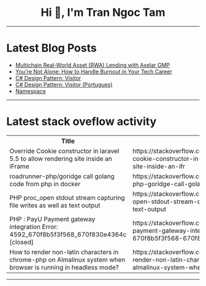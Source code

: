 <h1 align="center">Hi 👋, I'm Tran Ngoc Tam</h1>

---

# Latest Blog Posts 
<!-- BLOG-POST-LIST:START -->
- [Multichain Real-World Asset &lpar;RWA&rpar; Lending with Axelar GMP](https://dev.to/olanetsoft/multichain-real-world-asset-rwa-lending-with-axelar-gmp-4en)
- [You&#39;re Not Alone: How to Handle Burnout in Your Tech Career](https://dev.to/techbalance_collective/youre-not-alone-how-to-handle-burnout-in-your-tech-career-14df)
- [C# Design Pattern: Visitor](https://dev.to/juarezasjunior/c-design-pattern-visitor-5ob)
- [C# Design Pattern: Visitor &lpar;Portugues&rpar;](https://dev.to/juarezasjunior/c-design-pattern-visitor-portugues-1aoe)
- [Namespace](https://dev.to/firdavs_mukhsimov_9f62550/namespace-85b)
<!-- BLOG-POST-LIST:END -->

---

# Latest stack oveflow activity
<table>
  <tr><th>Title</th><th>Link</th></tr>
  <!-- STACKOVERFLOW:START --><tr><td>Override Cookie constructor in laravel 5.5 to allow rendering site inside an iFrame</td><td>https://stackoverflow.com/questions/79093745/override-cookie-constructor-in-laravel-5-5-to-allow-rendering-site-inside-an-ifr</td></tr><tr><td>roadrunner-php/goridge call golang code from php in docker</td><td>https://stackoverflow.com/questions/79093569/roadrunner-php-goridge-call-golang-code-from-php-in-docker</td></tr><tr><td>PHP proc_open stdout stream capturing file writes as well as text output</td><td>https://stackoverflow.com/questions/79093551/php-proc-open-stdout-stream-capturing-file-writes-as-well-as-text-output</td></tr><tr><td>PHP : PayU Payment gateway integration Error: 4592_670f8b5f3f568_670f830e4364c [closed]</td><td>https://stackoverflow.com/questions/79093538/php-payu-payment-gateway-integration-error-4592-670f8b5f3f568-670f830e4364c</td></tr><tr><td>How to render non-latin characters in chrome-php on Almalinux system when browser is running in headless mode?</td><td>https://stackoverflow.com/questions/79093517/how-to-render-non-latin-characters-in-chrome-php-on-almalinux-system-when-browse</td></tr><!-- STACKOVERFLOW:END -->
</table>

---


